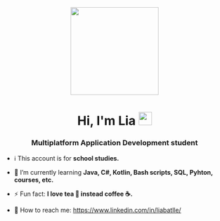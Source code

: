 <div id="header" align="center">
  <img src="https://media.giphy.com/media/BOOyywoZerTGp90YPN/giphy.gif" width="200"/>
</div>

<h1 align="center">
  Hi, I'm Lia
  <img src="https://media.giphy.com/media/hvRJCLFzcasrR4ia7z/giphy.gif" width="30px"/>
</h1>

<h3 align="center">Multiplatform Application Development student </h3>
<div>
  
</div>

- ℹ️ This account is for **school studies.**

- 🌱 I’m currently learning **Java, C#, Kotlin, Bash scripts, SQL, Pyhton, courses, etc.**

- ⚡ Fun fact: **I love tea 🍵 instead coffee ☕.**

- 📧 How to reach me: https://www.linkedin.com/in/liabatlle/


